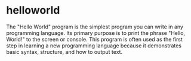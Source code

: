 # helloworld
The "Hello World" program is the simplest program you can write in any programming language. Its primary purpose is to print the phrase "Hello, World!" to the screen or console. This program is often used as the first step in learning a new programming language because it demonstrates basic syntax, structure, and how to output text.
